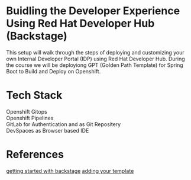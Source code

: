 # Buidling the Developer Experience Using Red Hat Developer Hub (Backstage) 

This setup will walk through the steps of deploying and customizing your own Internal Developer Portal (IDP) using Red Hat Developer Hub.
During the course we will be deployiong GPT (Golden Path Template) for Spring Boot to Build and Deploy on Openshift.
 
# Tech Stack
Openshift Gitops  
Openshift Pipelines  
GitLab for Authentication and as Git Repositery  
DevSpaces as Browser based IDE  

# References
[getting started with backstage](https://piotrminkowski.com/2024/06/13/getting-started-with-backstage/)
[adding your template](https://backstage.io/docs/features/software-templates/adding-templates)
